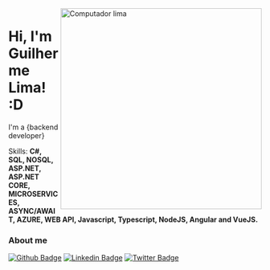 <img src="https://www.phantomfreelance.com/wp-content/uploads/2019/03/where-to-hire-web-developers.jpg" min-width="600px" max-width="400px" width="400px" align="right" alt="Computador lima">


# Hi, I'm Guilherme Lima! :D

I'm a {backend developer} 

<p align="left">
  Skills: <strong>C#, SQL, NOSQL, ASP.NET, ASP.NET CORE, MICROSERVICES, ASYNC/AWAIT, AZURE, WEB API, Javascript, Typescript, NodeJS, Angular and VueJS.</strong>
</p>



### About me



<p align="left">

[![Github Badge](https://img.shields.io/badge/-Github-000?style=flat-square&logo=Github&logoColor=white&link=https://github.com/guilima95)](https://github.com/guilima95)
[![Linkedin Badge](https://img.shields.io/badge/-LinkedIn-blue?style=flat-square&logo=Linkedin&logoColor=white&link=https://www.linkedin.com/in/guiplima95/)](https://www.linkedin.com/in/guiplima95/)
[![Twitter Badge](https://img.shields.io/badge/-Twitter-1ca0f1?style=flat-square&labelColor=1ca0f1&logo=twitter&logoColor=white&link=https://twitter.com/guiplima95)](https://twitter.com/guiplima95)

</p>  
